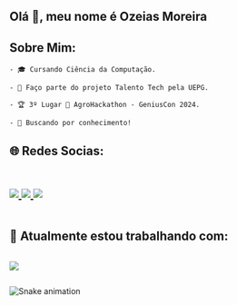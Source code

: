 <h2>Olá 👋, meu nome é Ozeias Moreira</h2>
<h2>Sobre Mim:</h2>
  <div>
    
    - 🎓 Cursando Ciência da Computação.
    
    - 💼 Faço parte do projeto Talento Tech pela UEPG.
    
    - 🏆 3º Lugar 🥉 AgroHackathon - GeniusCon 2024.
    
    - 🚀 Buscando por conhecimento!
  </div>
<h2>🌐 Redes Socias:<h2>
  <div style="display: flex">
<p align="center">
  <a href="https://www.linkedin.com/in/ozeiasmoreira">
    <img src="https://skillicons.dev/icons?i=linkedin" />
  </a>
    <a href="https://www.instagram.com/_ozmoreiraa">
    <img src="https://skillicons.dev/icons?i=instagram" />
  </a>
      <a href="https://www.ozmoreira17@gmail.com">
    <img src="https://skillicons.dev/icons?i=gmail" />
  </a>
</p>
</div>
<h2>🚀 Atualmente estou trabalhando com:</h2>
<div style="display: flex">
  
<p align="center">
  <a href="https://skillicons.dev">
    <img src="https://skillicons.dev/icons?i=java,spring,react,postgres,docker,c" />
  </a>
</p>

</div>

<div >

  ![Snake animation](https://github.com/danielbped/danielbped/blob/output/github-contribution-grid-snake.svg)
 
</div>

